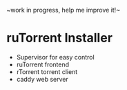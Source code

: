 ~work in progress, help me improve it!~


# ruTorrent Installer

* Supervisor for easy control
* ruTorrent frontend 
* rTorrent torrent client
* caddy web server
